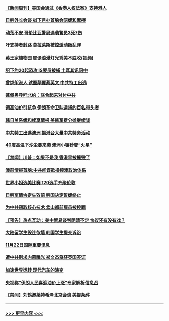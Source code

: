 #### [【新闻周刊】美国会通过《香港人权法案》支持港人](../pages/prog202/a102714365.md?t=11241211) 
#### [日韩外长会谈  拟下月办首脑会晤缓和摩擦](../pages/prog202/a102714298.md?t=11241211) 
#### [动荡不安 哥伦比亚警局遇袭警员3死7伤](../pages/prog202/a102714211.md?t=11241211) 
#### [吁支持者封路 莫拉莱斯被控煽动叛乱罪](../pages/prog202/a102714166.md?t=11241211) 
#### [英王家植物园 耶诞浪漫灯光秀美不胜收(视频)](../pages/prog202/a102714144.md?t=11241211) 
#### [犯下约20起恐攻 IS要员被捕 土耳其讯问中](../pages/prog202/a102714010.md?t=11241211) 
#### [曾绑架港人 试图颠覆蔡英文 中共特工出逃](../pages/prog202/a102714101.md?t=11241211) 
#### [蓬佩奥呼吁北约：联合起来对付中共](../pages/prog202/a102714006.md?t=11241211) 
#### [调高油价引抗争 伊朗革命卫队逮捕约百名带头者](../pages/prog202/a102713960.md?t=11241211) 
#### [韩日关系缓和续享情报 美韩军费分摊继续谈](../pages/prog202/a102713801.md?t=11241211) 
#### [中共特工出逃澳洲 揭港台大量中共特务活动](../pages/prog202/a102713828.md?t=11241211) 
#### [40度高温下沙尘暴来袭 澳洲小镇秒变“火星”](../pages/prog202/a102713673.md?t=11241211) 
#### [【禁闻】川普：如果不是我 香港早被摧毁了](../pages/prog202/a102713746.md?t=11241211) 
#### [澳前情报首脑:中共间谍欲操控澳政治体系](../pages/prog202/a102713638.md?t=11241211) 
#### [世界小姐选美比赛 120选手齐聚伦敦](../pages/prog202/a102713574.md?t=11241211) 
#### [日韩军情协定失效前 韩国决定暂缓终止](../pages/prog202/a102713554.md?t=11241211) 
#### [为中共窃取核心技术  孟山都前雇员被控罪](../pages/prog202/a102713550.md?t=11241211) 
#### [【预告】热点互动：美中贸易谈判阴晴不定   协议还有没有戏？](../pages/prog202/a102713431.md?t=11241211) 
#### [大陆留学生毁连侬墙 韩国学生提交诉讼](../pages/prog202/a102713317.md?t=11241211) 
#### [11月22日国际重要讯息](../pages/prog202/a102713293.md?t=11241211) 
#### [遭中共刑求内幕曝光 郑文杰将获英国签证](../pages/prog202/a102713016.md?t=11241211) 
#### [加速世界运转 现代汽车的演变](../pages/prog202/a102712966.md?t=11241211) 
#### [央视称“伊朗人民喜迎油价上涨”专家解析信息战](../pages/prog202/a102712963.md?t=11241211) 
#### [【禁闻】刘鹤邀莱特希泽北京会谈 美提条件](../pages/prog202/a102712930.md?t=11241211) 

----
#### [ >>> 更早内容 <<< ](../indexes/prog202-earlier.md)
